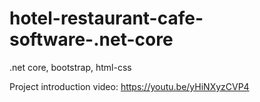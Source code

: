 # hotel-restaurant-cafe-software-.net-core
 .net core, bootstrap, html-css


Project introduction video: https://youtu.be/yHiNXyzCVP4
